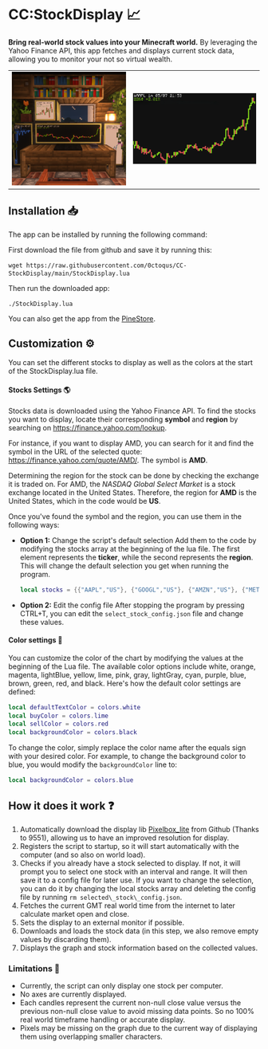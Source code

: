 # CC:StockDisplay 📈
**Bring real-world stock values into your Minecraft world.**
By leveraging the Yahoo Finance API, this app fetches and displays current stock data, allowing you to monitor your not so virtual wealth.

<table style="border: none;">
  <tr>
    <td>
      <img src=".README/showcase.png" alt="First Screenshot">
    </td>
    <td>
      <img src=".README/terminal_screenshot.png" alt="Second Screenshot">
    </td>
  </tr>
</table>

## Installation 📥
The app can be installed by running the following command:

First download the file from github and save it by running this:
```shell
wget https://raw.githubusercontent.com/0ctoqus/CC-StockDisplay/main/StockDisplay.lua
```
Then run the downloaded app:
```shell
./StockDisplay.lua
```

You can also get the app from the [PineStore](https://pinestore.cc/projects/103/stock-display).


## Customization ⚙️
You can set the different stocks to display as well as the colors at the start of the StockDisplay.lua file.


#### Stocks Settings 🌎
Stocks data is downloaded using the Yahoo Finance API. To find the stocks you want to display, locate their corresponding **symbol** and **region** by searching on https://finance.yahoo.com/lookup.

For instance, if you want to display AMD, you can search for it and find the symbol in the URL of the selected quote: https://finance.yahoo.com/quote/AMD/. The symbol is **AMD**.

Determining the region for the stock can be done by checking the exchange it is traded on. For AMD, the *NASDAQ Global Select Market* is a stock exchange located in the United States. Therefore, the region for **AMD** is the United States, which in the code would be **US**.

Once you've found the symbol and the region, you can use them in the following ways:

- **Option 1:** Change the script's default selection
  Add them to the code by modifying the stocks array at the beginning of the lua file. The first element represents the **ticker**, while the second represents the **region**. This will change the default selection you get when running the program.

  ```lua
  local stocks = {{"AAPL","US"}, {"GOOGL","US"}, {"AMZN","US"}, {"META","US"}, {"MSFT","US"}}
  ```

- **Option 2:** Edit the config file
  After stopping the program by pressing CTRL+T, you can edit the `select_stock_config.json` file and change these values.


#### Color settings 🎨

You can customize the color of the chart by modifying the values at the beginning of the Lua file. The available color options include white, orange, magenta, lightBlue, yellow, lime, pink, gray, lightGray, cyan, purple, blue, brown, green, red, and black.
Here's how the default color settings are defined:

```lua
local defaultTextColor = colors.white
local buyColor = colors.lime
local sellColor = colors.red
local backgroundColor = colors.black
```

To change the color, simply replace the color name after the equals sign with your desired color. For example, to change the background color to blue, you would modify the `backgroundColor` line to:

```lua
local backgroundColor = colors.blue
```

## How it does it work ❓
1. Automatically download the display lib [Pixelbox_lite](https://github.com/9551-Dev/pixelbox_lite) from Github (Thanks to 9551), allowing us to have an improved resolution for display.
2. Registers the script to startup, so it will start automatically with the computer (and so also on world load).
3. Checks if you already have a stock selected to display. If not, it will prompt you to select one stock with an interval and range. It will then save it to a config file for later use. If you want to change the selection, you can do it by changing the local stocks array and deleting the config file by running ``` rm selected\_stock\_config.json ```.
4. Fetches the current GMT real world time from the internet to later calculate market open and close.
5. Sets the display to an external monitor if possible.
6. Downloads and loads the stock data (in this step, we also remove empty values by discarding them).
7. Displays the graph and stock information based on the collected values.

### Limitations 🚧
* Currently, the script can only display one stock per computer.
* No axes are currently displayed.
* Each candles represent the current non-null close value versus the previous non-null close value to avoid missing data points. So no 100% real world timeframe handling or accurate display.
* Pixels may be missing on the graph due to the current way of displaying them using overlapping smaller characters.